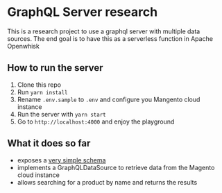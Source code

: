 # GraphQL Server research

This is a research project to use a graphql server with multiple data sources. The end goal is to have this as a serverless function in Apache Openwhisk

## How to run the server

1. Clone this repo
2. Run `yarn install`
3. Rename `.env.sample` to `.env` and configure you Mangento cloud instance
4. Run the server with `yarn start`
5. Go to `http://localhost:4000` and enjoy the playground

## What it does so far

-   exposes a [very simple schema](./src/schema.graphql)
-   implements a GraphQLDataSource to retrieve data from the Magento cloud instance
-   allows searching for a product by name and returns the results
